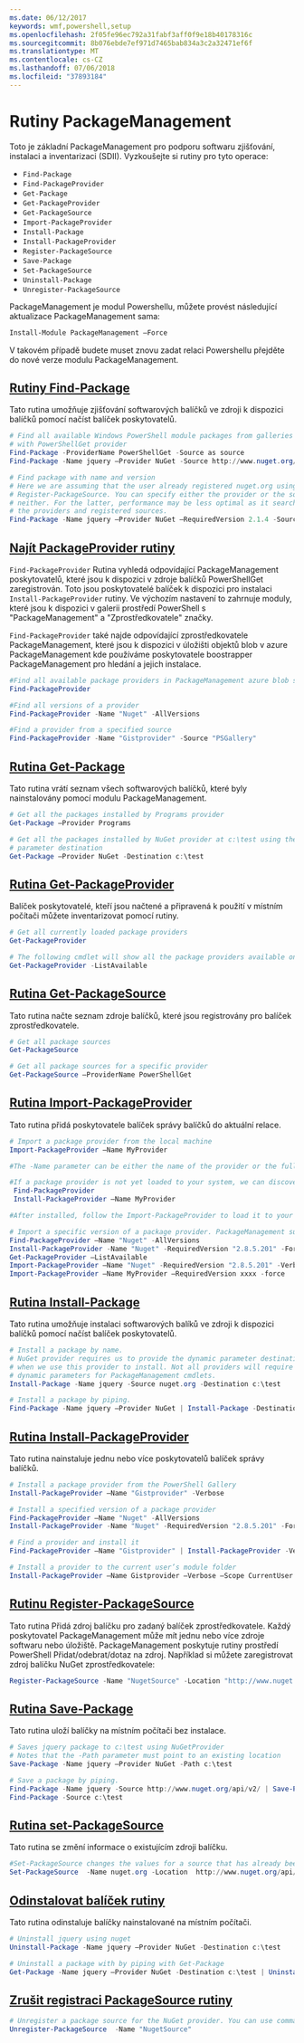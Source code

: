 ```yaml
---
ms.date: 06/12/2017
keywords: wmf,powershell,setup
ms.openlocfilehash: 2f05fe96ec792a31fabf3aff0f9e18b40178316c
ms.sourcegitcommit: 8b076ebde7ef971d7465bab834a3c2a32471ef6f
ms.translationtype: MT
ms.contentlocale: cs-CZ
ms.lasthandoff: 07/06/2018
ms.locfileid: "37893184"
---
```

# <a name="packagemanagement-cmdlets"></a>Rutiny PackageManagement

Toto je základní PackageManagement pro podporu softwaru zjišťování, instalaci a inventarizaci (SDII). Vyzkoušejte si rutiny pro tyto operace:

- `Find-Package`
- `Find-PackageProvider`
- `Get-Package`
- `Get-PackageProvider`
- `Get-PackageSource`
- `Import-PackageProvider`
- `Install-Package`
- `Install-PackageProvider`
- `Register-PackageSource`
- `Save-Package`
- `Set-PackageSource`
- `Uninstall-Package`
- `Unregister-PackageSource`

PackageManagement je modul Powershellu, můžete provést následující aktualizace PackageManagement sama:

```powershell
Install-Module PackageManagement –Force
```

V takovém případě budete muset znovu zadat relaci Powershellu přejděte do nové verze modulu PackageManagement.

## <a name="find-package-cmdletpowershellmodulepackagemanagementfind-package"></a>[Rutiny Find-Package](/powershell/module/PackageManagement/Find-Package)

Tato rutina umožňuje zjišťování softwarových balíčků ve zdroji k dispozici balíčků pomocí načíst balíček poskytovatelů.

```powershell
# Find all available Windows PowerShell module packages from galleries registered
# with PowerShellGet provider
Find-Package -ProviderName PowerShellGet -Source as source
Find-Package -Name jquery –Provider NuGet -Source http://www.nuget.org/api/v2/

# Find package with name and version
# Here we are assuming that the user already registered nuget.org using
# Register-PackageSource. You can specify either the provider or the source, or
# neither. For the latter, performance may be less optimal as it searches through all
# the providers and registered sources.
Find-Package -Name jquery –Provider NuGet –RequiredVersion 2.1.4 -Source nuget.org
```

## <a name="find-packageprovider-cmdletpowershellmodulepackagemanagementfind-packageprovider"></a>[Najít PackageProvider rutiny](/powershell/module/PackageManagement/Find-PackageProvider)

`Find-PackageProvider` Rutina vyhledá odpovídající PackageManagement poskytovatelů, které jsou k dispozici v zdroje balíčků PowerShellGet zaregistrován. Toto jsou poskytovatelé balíček k dispozici pro instalaci `Install-PackageProvider` rutiny. Ve výchozím nastavení to zahrnuje moduly, které jsou k dispozici v galerii prostředí PowerShell s "PackageManagement" a "Zprostředkovatele" značky.

`Find-PackageProvider` také najde odpovídající zprostředkovatele PackageManagement, které jsou k dispozici v úložišti objektů blob v azure PackageManagement kde používáme poskytovatele boostrapper PackageManagement pro hledání a jejich instalace.

```powershell
#Find all available package providers in PackageManagement azure blob store as well as in PowerShellGallery.com
Find-PackageProvider

#Find all versions of a provider
Find-PackageProvider -Name "Nuget" -AllVersions

#Find a provider from a specified source
Find-PackageProvider -Name "Gistprovider" -Source "PSGallery"
```

## <a name="get-package-cmdletpowershellmodulepackagemanagementget-package"></a>[Rutina Get-Package](/powershell/module/PackageManagement/Get-Package)

Tato rutina vrátí seznam všech softwarových balíčků, které byly nainstalovány pomocí modulu PackageManagement.

```powershell
# Get all the packages installed by Programs provider
Get-Package –Provider Programs

# Get all the packages installed by NuGet provider at c:\test using the dynamic
# parameter destination
Get-Package –Provider NuGet -Destination c:\test
```

## <a name="get-packageprovider-cmdletpowershellmodulepackagemanagementget-packageprovider"></a>[Rutina Get-PackageProvider](/powershell/module/PackageManagement/Get-PackageProvider)

Balíček poskytovatelé, kteří jsou načtené a připravená k použití v místním počítači můžete inventarizovat pomocí rutiny.

```powershell
# Get all currently loaded package providers
Get-PackageProvider

# The following cmdlet will show all the package providers available on the machine (including those that are not loaded):
Get-PackageProvider -ListAvailable
```

## <a name="get-packagesource-cmdletpowershellmodulepackagemanagementget-packagesource"></a>[Rutina Get-PackageSource](/powershell/module/PackageManagement/Get-PackageSource)

Tato rutina načte seznam zdroje balíčků, které jsou registrovány pro balíček zprostředkovatele.

```powershell
# Get all package sources
Get-PackageSource

# Get all package sources for a specific provider
Get-PackageSource –ProviderName PowerShellGet
```

## <a name="import-packageprovider-cmdletpowershellmodulepackagemanagementimport-packageprovider"></a>[Rutina Import-PackageProvider](/powershell/module/PackageManagement/Import-PackageProvider)

Tato rutina přidá poskytovatele balíček správy balíčků do aktuální relace.

```powershell
# Import a package provider from the local machine
Import-PackageProvider –Name MyProvider

#The -Name parameter can be either the name of the provider or the full path to the provider. Currently, we support .dll, .exe and.psm1 for the full path case. If the name of the provider is used for the -Name parameter, then additional version parameters such as -RequiredVersion, -MinimumVersion and -MaximumVersion may be specified. Otherwise, the latest version of the provider will be imported.

#If a package provider is not yet loaded to your system, we can discover and install on-demand. You can use explicit discovery and install cmdlets to do so:
 Find-PackageProvider
 Install-PackageProvider –Name MyProvider

#After installed, follow the Import-PackageProvider to load it to your system.

# Import a specific version of a package provider. PackageManagement supports installations of multiple versions of a package provider using PackageProvider cmdlets (not by bootstrapper provider). You can install another version of a package provider given that you already have one up running by:
Find-PackageProvider –Name "Nuget" -AllVersions
Install-PackageProvider -Name "Nuget" -RequiredVersion "2.8.5.201" -Force
Get-PackageProvider –ListAvailable
Import-PackageProvider –Name "Nuget" -RequiredVersion "2.8.5.201" -Verbose
Import-PackageProvider –Name MyProvider –RequiredVersion xxxx -force
```

## <a name="-install-package-cmdletpowershellmodulepackagemanagementinstall-package"></a>[ Rutina Install-Package](/powershell/module/PackageManagement/Install-Package)

Tato rutina umožňuje instalaci softwarových balíků ve zdroji k dispozici balíčků pomocí načíst balíček poskytovatelů.

```powershell
# Install a package by name.
# NuGet provider requires us to provide the dynamic parameter destination path
# when we use this provider to install. Not all providers will require you to supply
# dynamic parameters for PackageManagement cmdlets.
Install-Package -Name jquery -Source nuget.org -Destination c:\test

# Install a package by piping.
Find-Package -Name jquery –Provider NuGet | Install-Package -Destination c:\test
```

## <a name="install-packageprovider-cmdletpowershellmodulepackagemanagementinstall-packageprovider"></a>[Rutina Install-PackageProvider](/powershell/module/PackageManagement/Install-PackageProvider)

Tato rutina nainstaluje jednu nebo více poskytovatelů balíček správy balíčků.

```powershell
# Install a package provider from the PowerShell Gallery
Install-PackageProvider –Name "Gistprovider" -Verbose

# Install a specified version of a package provider
Find-PackageProvider –Name "Nuget" -AllVersions
Install-PackageProvider -Name "Nuget" -RequiredVersion "2.8.5.201" -Force

# Find a provider and install it
Find-PackageProvider –Name "Gistprovider" | Install-PackageProvider -Verbose

# Install a provider to the current user’s module folder
Install-PackageProvider –Name Gistprovider –Verbose –Scope CurrentUser
```

## <a name="register-packagesource-cmdletpowershellmodulepackagemanagementregister-packagesource"></a>[Rutinu Register-PackageSource](/powershell/module/PackageManagement/Register-PackageSource)

Tato rutina Přidá zdroj balíčku pro zadaný balíček zprostředkovatele.
Každý poskytovatel PackageManagement může mít jednu nebo více zdroje softwaru nebo úložiště. PackageManagement poskytuje rutiny prostředí PowerShell Přidat/odebrat/dotaz na zdroj. Například si můžete zaregistrovat zdroj balíčku NuGet zprostředkovatele:

```powershell
Register-PackageSource -Name "NugetSource" -Location "http://www.nuget.org/api/v2" –ProviderName nuget
```

## <a name="save-package-cmdletpowershellmodulepackagemanagementsave-package"></a>[Rutina Save-Package](/powershell/module/PackageManagement/Save-Package)

Tato rutina uloží balíčky na místním počítači bez instalace.

```powershell
# Saves jquery package to c:\test using NuGetProvider
# Notes that the -Path parameter must point to an existing location
Save-Package -Name jquery –Provider NuGet -Path c:\test

# Save a package by piping.
Find-Package -Name jquery -Source http://www.nuget.org/api/v2/ | Save-Package -Path c:\test
Find-Package -Source c:\test
```

## <a name="set-packagesource-cmdletpowershellmodulepackagemanagementset-packagesource"></a>[Rutina set-PackageSource](/powershell/module/PackageManagement/Set-PackageSource)

Tato rutina se změní informace o existujícím zdroji balíčku.

```powershell
#Set-PackageSource changes the values for a source that has already been registered by running the Register-PackageSource cmdlet. By #running Set-PackageSource, you can change the source name and location.
Set-PackageSource  -Name nuget.org -Location  http://www.nuget.org/api/v2 -NewName nuget2 -NewLocation https://www.nuget.org/api/v2
```

## <a name="uninstall-package-cmdletpowershellmodulepackagemanagementuninstall-package"></a>[Odinstalovat balíček rutiny](/powershell/module/PackageManagement/Uninstall-Package)

Tato rutina odinstaluje balíčky nainstalované na místním počítači.

```powershell
# Uninstall jquery using nuget
Uninstall-Package -Name jquery –Provider NuGet -Destination c:\test

# Uninstall a package with by piping with Get-Package
Get-Package -Name jquery –Provider NuGet -Destination c:\test | Uninstall-Package
```

## <a name="unregister-packagesource-cmdletpowershellmodulepackagemanagementunregister-packagesource"></a>[Zrušit registraci PackageSource rutiny](/powershell/module/PackageManagement/Unregister-PackageSource)

```powershell
# Unregister a package source for the NuGet provider. You can use command Unregister-PackageSource, to disconnect with a repository, and Get-PackageSource, to discover what the repositories are associated with that provider.
Unregister-PackageSource  -Name "NugetSource"
```
